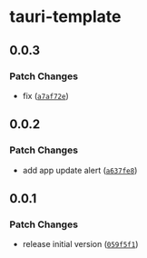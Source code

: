 # tauri-template

## 0.0.3

### Patch Changes

- fix ([`a7af72e`](https://github.com/sitek94/tauri-template/commit/a7af72edc0ba28bd0019265684356c7dbacc16ee))

## 0.0.2

### Patch Changes

- add app update alert
  ([`a637fe8`](https://github.com/sitek94/tauri-template/commit/a637fe81069b4ab2c7d8457b11163287e5832719))

## 0.0.1

### Patch Changes

- release initial version
  ([`059f5f1`](https://github.com/sitek94/tauri-template/commit/059f5f1918a9d3978f9c914dcbe9e5a91c848504))
